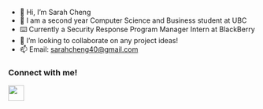 - 👋 Hi, I’m Sarah Cheng
- 👀 I am a second year Computer Science and Business student at UBC
- ⌨️ Currently a Security Response Program Manager Intern at BlackBerry
- 💞️ I’m looking to collaborate on any project ideas! 
- 📫 Email: sarahcheng40@gmail.com        

<h3>Connect with me! </h3>
<a href="https://google.com" target="_blank" rel="noopener noreferrer"><img src="https://www.practicepanther.com/wp-content/uploads/2016/06/linkedin-for-lawyers.png" width=32></a>

<!---
sarahhcheng/sarahhcheng is a ✨ special ✨ repository because its `README.md` (this file) appears on your GitHub profile.
You can click the Preview link to take a look at your changes.
--->
